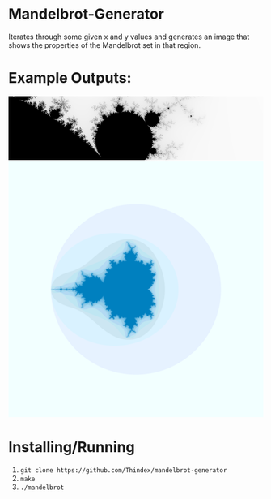 # Mandelbrot-Generator

Iterates through some given x and y values and generates an image that shows the properties of the Mandelbrot set in that region.

# Example Outputs:

![](/screenshots/output.png?raw=true "Output 1")
![](/screenshots/test.png?raw=true "Output 2")

# Installing/Running
1. `git clone https://github.com/Thindex/mandelbrot-generator`
2. `make`
3. `./mandelbrot`

